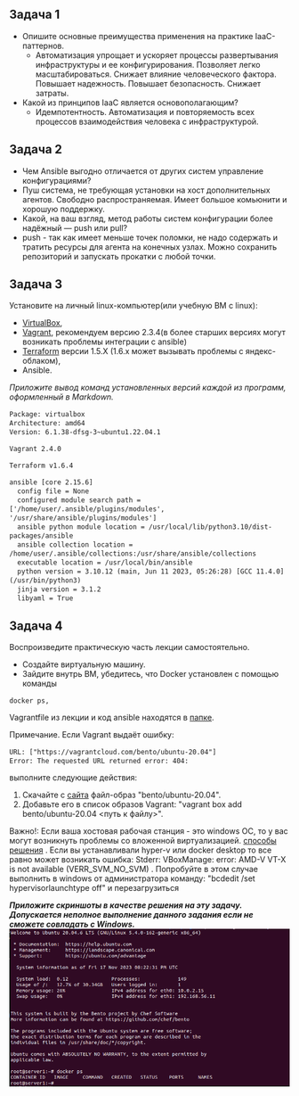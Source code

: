 ## Задача 1

- Опишите основные преимущества применения на практике IaaC-паттернов.
    - Автоматизация упрощает и ускоряет процессы развертывания инфраструктуры и ее конфигурирования. Позволяет легко масштабироваться. Снижает влияние человеческого фактора. Повышает надежность. Повышает безопасность. Снижает затраты.
- Какой из принципов IaaC является основополагающим?
    - Идемпотентность. Автоматизация и повторяемость всех процессов взаимодействия человека с инфраструктурой. 

## Задача 2

- Чем Ansible выгодно отличается от других систем управление конфигурациями?
 -  Пуш система, не требующая установки на хост дополнительных агентов. Свободно распространяемая. Имеет большое комьюнити и хорошую поддержку.
- Какой, на ваш взгляд, метод работы систем конфигурации более надёжный — push или pull?
 - push - так как имеет меньше точек поломки, не надо содержать и тратить ресурсы для агента на конечных узлах. Можно сохранить репозиторий и запускать прокатки с любой точки.

## Задача 3

Установите на личный linux-компьютер(или учебную ВМ с linux):

- [VirtualBox](https://www.virtualbox.org/),
- [Vagrant](https://github.com/netology-code/devops-materials), рекомендуем версию 2.3.4(в более старших версиях могут возникать проблемы интеграции с ansible)
- [Terraform](https://github.com/netology-code/devops-materials/blob/master/README.md)  версии 1.5.Х (1.6.х может вызывать проблемы с яндекс-облаком),
- Ansible.

*Приложите вывод команд установленных версий каждой из программ, оформленный в Markdown.*

```
Package: virtualbox
Architecture: amd64
Version: 6.1.38-dfsg-3~ubuntu1.22.04.1
```
```
Vagrant 2.4.0
```
```
Terraform v1.6.4
```
```
ansible [core 2.15.6]
  config file = None
  configured module search path = ['/home/user/.ansible/plugins/modules', '/usr/share/ansible/plugins/modules']
  ansible python module location = /usr/local/lib/python3.10/dist-packages/ansible
  ansible collection location = /home/user/.ansible/collections:/usr/share/ansible/collections
  executable location = /usr/local/bin/ansible
  python version = 3.10.12 (main, Jun 11 2023, 05:26:28) [GCC 11.4.0] (/usr/bin/python3)
  jinja version = 3.1.2
  libyaml = True
```
## Задача 4 

Воспроизведите практическую часть лекции самостоятельно.

- Создайте виртуальную машину.
- Зайдите внутрь ВМ, убедитесь, что Docker установлен с помощью команды
```
docker ps,
```
Vagrantfile из лекции и код ansible находятся в [папке](https://github.com/netology-code/virt-homeworks/tree/virt-11/05-virt-02-iaac/src).

Примечание. Если Vagrant выдаёт ошибку:
```
URL: ["https://vagrantcloud.com/bento/ubuntu-20.04"]     
Error: The requested URL returned error: 404:
```

выполните следующие действия:

1. Скачайте с [сайта](https://app.vagrantup.com/bento/boxes/ubuntu-20.04) файл-образ "bento/ubuntu-20.04".
2. Добавьте его в список образов Vagrant: "vagrant box add bento/ubuntu-20.04 <путь к файлу>".

Важно!: Если ваша хостовая рабочая станция - это windows ОС, то у вас могут возникнуть проблемы со вложенной виртуализацией.  [способы решения](https://www.comss.ru/page.php?id=7726)  . Если вы устанавливали hyper-v или docker desktop то  все равно может возникать ошибка: Stderr: VBoxManage: error: AMD-V VT-X is not available (VERR_SVM_NO_SVM) . Попробуйте в этом случае выполнить в windows от администратора команду: "bcdedit /set hypervisorlaunchtype off" и перезагрузиться

***Приложите скриншоты в качестве решения на эту задачу. Допускается неполное выполнение данного задания если не сможете совладать с Windows.*** 
![image](https://github.com/buxrar/devops-netology/blob/main/homeworks/virtd-homeworks/05-virt-02-iaac/Screenshot%20from%202023-11-17%2023-23-33.png?raw=true)
